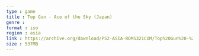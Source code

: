 ```yaml
---
type : game
title : Top Gun - Ace of the Sky (Japan)
genre : 
format : iso
region : asia
link : https://archive.org/download/PS2-ASIA-ROMS321COM/Top%20Gun%20-%20Ace%20of%20the%20Sky%20%28Japan%29.7z
size : 537MB
---
```

